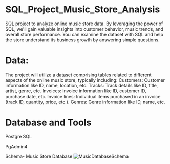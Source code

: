 # SQL_Project_Music_Store_Analysis
SQL project to analyze online music store data. By leveraging the power of SQL, we'll gain valuable insights into customer behavior, music trends, and overall store performance.  You can examine the dataset with SQL and help the store understand its business growth by answering simple questions.

# Data:
The project will utilize a dataset comprising tables related to different aspects of the online music store, typically including:
Customers: Customer information like ID, name, location, etc.
Tracks: Track details like ID, title, artist, genre, etc.
Invoices: Invoice information like ID, customer ID, purchase date, etc.
Invoice lines: Individual items purchased in an invoice (track ID, quantity, price, etc.).
Genres: Genre information like ID, name, etc.

# Database and Tools
Postgre SQL

PgAdmin4

Schema- Music Store Database
![MusicDatabaseSchema](https://github.com/DrakshaAnjum2000/SQL_Project_Music_Store_Analysis/assets/108967981/62b2cc5f-9cad-41d2-9765-b2f5a5b21e56)
